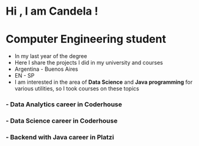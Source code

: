 #  Hi , I am Candela ! 

# **Computer Engineering student** 

  -  In my last year of the degree
  - Here I share the projects I did in my university and courses
  - Argentina - Buenos Aires
  - EN - SP
  - I am interested in the area of **Data Science** and **Java programming** for various utilities, so I took courses on these topics


### - Data Analytics career in Coderhouse
### - Data Science career in Coderhouse
### - Backend with Java career in Platzi







                    








